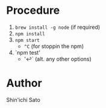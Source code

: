 # Procedure

1. `brew install -g node` (if required)
2. `npm install`
3. `npm start`
	- `^C` (for stoppin the npm)
4. `npm test'
	- '↩` (alt. any other options)

# Author

Shin'ichi Sato
